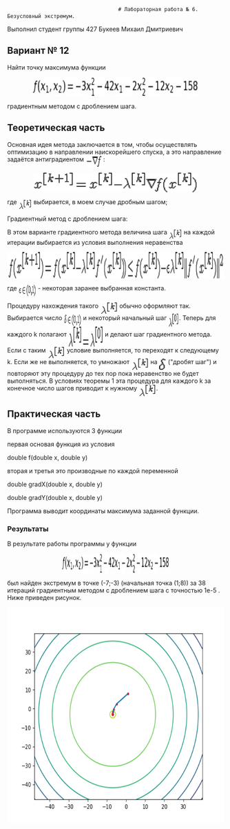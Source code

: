                                        # Лабораторная работа № 6. Безусловный экстремум.

Выполнил студент группы 427
Букеев Михаил Дмитриевич

## Вариант № 12
Найти точку максимума функции <p align="center"><img src="/readd/Tex2Img_1588007010.jpg?invert_in_darkmode&sanitize=true" align=middle width=386.2915617pt height=44.90601885pt/></p> градиентным методом с дроблением шага.

## Теоретическая часть
Основная идея метода заключается в том, чтобы осуществлять оптимизацию в направлении наискорейшего спуска, а это направление задаётся антиградиентом <img src="/readd/1.gif?invert_in_darkmode&sanitize=true" align=middle width=40.848120499999986pt height=25.76175259999998pt/>:

<p align="center"><img src="/readd/2.gif?invert_in_darkmode&sanitize=true" align=middle width=386.2915617pt height=44.90601885pt/></p>

где <img src="/readd/3.gif?invert_in_darkmode&sanitize=true" align=middle width=30.848120499999986pt height=20.76175259999998pt/> выбирается, в моем случае дробным шагом;

Градиентный метод с дроблением шага:

В этом варианте градиентного метода величина шага <img src="/readd/3.gif?invert_in_darkmode&sanitize=true" align=middle width=30.848120499999986pt height=20.76175259999998pt/> на каждой итерации выбирается из условия выполнения неравенства

<p align="center"><img src="/readd/8.gif?invert_in_darkmode&sanitize=true" align=middle width=886.2915617pt height=60.90601885pt/></p>

где <img src="/readd/9.gif?invert_in_darkmode&sanitize=true" align=middle width=40.848120499999986pt height=25.76175259999998pt/> - некоторая заранее выбранная константа.

Процедуру нахождения такого <img src="/readd/3.gif?invert_in_darkmode&sanitize=true" align=middle width=40.848120499999986pt height=25.76175259999998pt/> обычно оформляют так. Выбирается число <img src="/readd/11.gif?invert_in_darkmode&sanitize=true" align=middle width=40.848120499999986pt height=25.76175259999998pt/> и некоторый начальный шаг <img src="/readd/14.gif?invert_in_darkmode&sanitize=true" align=middle width=24.848120499999986pt height=30.76175259999998pt/>. Теперь для каждого k полагают <img src="/readd/12.gif?invert_in_darkmode&sanitize=true" align=middle width=80.848120499999986pt height=45.76175259999998pt/> и делают шаг градиентного метода. Если с таким <img src="/readd/3.gif?invert_in_darkmode&sanitize=true" align=middle width=40.848120499999986pt height=25.76175259999998pt/> условие выполняется, то переходят к следующему k. Если же не выполняется, то умножают <img src="/readd/3.gif?invert_in_darkmode&sanitize=true" align=middle width=40.848120499999986pt height=25.76175259999998pt/> на <img src="/readd/13.gif?invert_in_darkmode&sanitize=true" align=middle width=16.848120499999986pt height=25.76175259999998pt/> ("дробят шаг") и повторяют эту процедуру до тех пор пока неравенство не будет выполняться. В условиях теоремы 1 эта процедура для каждого k за конечное число шагов приводит к нужному <img src="/readd/3.gif?invert_in_darkmode&sanitize=true" align=middle width=40.848120499999986pt height=25.76175259999998pt/>.

## Практическая часть
В программе используются 3 функции 

первая основая функция из условия 

double f(double x, double y)

вторая и третья это производные по каждой переменной

double gradX(double x, double y)

double gradY(double x, double y)

Программа выводит координаты максимума заданной функции.


### Результаты
В результате работы программы у функции <p align="center"><img src="/readd/Tex2Img_1588007010.jpg?invert_in_darkmode&sanitize=true" align=middle width=250.2915617pt height=45.90601885pt/></p> был найден экстремум в точке (-7;-3) (начальная точка (1;8)) за 38 итераций градиентным методом с дроблением шага с точностью 1e-5 . Ниже приведен рисунок.


<p align="center"><img src="/readd/Figure.png?invert_in_darkmode&sanitize=true" align=middle width=886.2915617pt height=500.90601885pt/></p>





